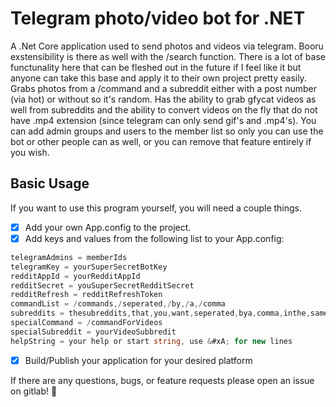 # Telegram photo/video bot for .NET

A .Net Core application used to send photos and videos via telegram. Booru exstensibility is there as well with the /search function. There is a lot of base functunality here that can be fleshed out in the future if I feel like it but anyone can take this base and apply it to their own project pretty easily. Grabs photos from a /command and a subreddit either with a post number (via hot) or without so it's random. Has the ability to grab gfycat videos as well from subreddits and the ability to convert videos on the fly that do not have .mp4 extension (since telegram can only send gif's and .mp4's). You can add admin groups and users to the member list so only you can use the bot or other people can as well, or you can remove that feature entirely if you wish.

## Basic Usage

If you want to use this program yourself, you will need a couple things.

- [x] Add your own App.config to the project.
- [x] Add keys and values from the following list to your App.config:

```csharp
telegramAdmins = memberIds
telegramKey = yourSuperSecretBotKey
redditAppId = yourRedditAppId
redditSecret = youSuperSecretRedditSecret
redditRefresh = redditRefreshToken
commandList = /commands,/seperated,/by,/a,/comma
subreddits = thesubreddits,that,you,want,seperated,bya,comma,inthe,same,order
specialCommand = /commandForVideos
specialSubreddit = yourVideoSubbredit
helpString = your help or start string, use &#xA; for new lines
```

- [x] Build/Publish your application for your desired platform

If there are any questions, bugs, or feature requests please open an issue on gitlab! :dog:
